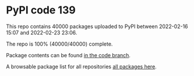 # PyPI code 139

This repo contains 40000 packages uploaded to PyPI between 
2022-02-16 15:07 and 2022-02-23 23:06.

The repo is 100% (40000/40000) complete.

Package contents can be found [in the code branch](https://github.com/pypi-data/pypi-mirror-139/tree/code/packages).

A browsable package list for all repositories [all packages here](https://pypi-data.github.io/website/repositories/pypi-mirror-139).


